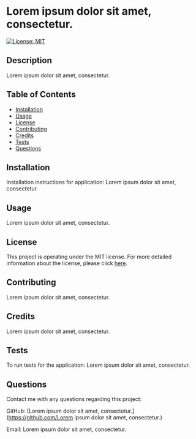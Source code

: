 
# Lorem ipsum dolor sit amet, consectetur.
[![License: MIT](https://img.shields.io/badge/License-MIT-yellow.svg)](https://opensource.org/licenses/MIT)

## Description
Lorem ipsum dolor sit amet, consectetur.

## Table of Contents
* [Installation](#installation)
* [Usage](#usage)
* [License](#license)
* [Contributing](#contributing)
* [Credits](#credits)
* [Tests](#tests)
* [Questions](#questions)

## Installation
Installation instructions for application:
Lorem ipsum dolor sit amet, consectetur.

## Usage
Lorem ipsum dolor sit amet, consectetur.

## License 
This project is operating under the MIT license. For more detailed information about the license, please click [here](https://opensource.org/licenses/MIT).

## Contributing 
Lorem ipsum dolor sit amet, consectetur.

## Credits
Lorem ipsum dolor sit amet, consectetur.

## Tests
To run tests for the application:
Lorem ipsum dolor sit amet, consectetur.

## Questions 
Contact me with any questions regarding this project:

GitHub: [Lorem ipsum dolor sit amet, consectetur.](https://github.com/Lorem ipsum dolor sit amet, consectetur.)

Email: Lorem ipsum dolor sit amet, consectetur.
